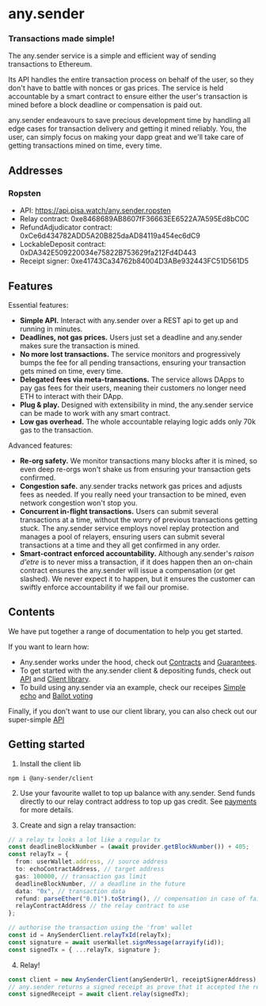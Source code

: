 # any.sender

### Transactions made simple!

The any.sender service is a simple and efficient way of sending transactions to Ethereum. 

Its API handles the entire transaction process on behalf of the user, so they don't have to battle with nonces or gas prices. The service is held accountable by a smart contract to ensure either the user's transaction is mined before a block deadline or compensation is paid out. 

any.sender endeavours to save precious development time by handling all edge cases for transaction delivery and getting it mined reliably. You, the user, can simply focus on making your dapp great and we'll take care of getting transactions mined on time, every time. 

## Addresses

### Ropsten
* API: https://api.pisa.watch/any.sender.ropsten
* Relay contract: 0xe8468689AB8607fF36663EE6522A7A595Ed8bC0C
* RefundAdjudicator contract: 0xCe6d434782ADD5A20B825daAD84119a454ec6dC9
* LockableDeposit contract: 0xDA342E509220034e75822B753629fa212Fd4D443
* Receipt signer: 0xe41743Ca34762b84004D3ABe932443FC51D561D5

## Features

Essential features: 

- **Simple API.** Interact with any.sender over a REST api to get up and running in minutes.
- **Deadlines, not gas prices.** Users just set a deadline and any.sender makes sure the transaction is mined.
- **No more lost transactions.** The service monitors and progressively bumps the fee for all pending transactions, ensuring your transaction gets mined on time, every time.  
- **Delegated fees via meta-transactions.** The service allows DApps to pay gas fees for their users, meaning their customers no longer need ETH to interact with their DApp. 
- **Plug & play.** Designed with extensibility in mind, the any.sender service can be made to work with any smart contract. 
- **Low gas overhead.** The whole accountable relaying logic adds only 70k gas to the transaction.

Advanced features: 

- **Re-org safety.** We monitor transactions many blocks after it is mined, so even deep re-orgs won't shake us from ensuring your transaction gets confirmed. 
- **Congestion safe.** any.sender tracks network gas prices and adjusts fees as needed. If you really need your transaction to be mined, even network congestion won't stop you.
- **Concurrent in-flight transactions.** Users can submit several transactions at a time, without the worry of previous transactions getting stuck. The any.sender service employs novel replay protection and manages a pool of relayers, ensuring users can submit several transactions at a time and they all get confirmed in any order. 
- **Smart-contract enforced accountability.** Although any.sender's _raison d'etre_ is to never miss a transaction, if it does happen then an on-chain contract ensures the any.sender will issue a compensation (or get slashed). We never expect it to happen, but it ensures the customer can swiftly enforce accountability if we fail our promise. 

## Contents

We have put together a range of documentation to help you get started. 

If you want to learn how: 

- Any.sender works under the hood, check out [Contracts](https://github.com/PISAresearch/contracts.any.sender) and [Guarantees](./docs/guarantees.md). 
- To get started with the any.sender client & depositing funds, check out [API](./docs/API.md) and [Client library](./docs/client.md).
- To build using any.sender via an example, check our receipes [Simple echo](./echoRecipe.md) and [Ballot voting](https://github.com/stonecoldpat/anysender-voting)

Finally, if you don't want to use our client library, you can also check out our super-simple [API](./docs/API.md)

## Getting started

1. Install the client lib

```
npm i @any-sender/client
```

2. Use your favourite wallet to top up balance with any.sender. Send funds directly to our relay contract address to top up gas credit. See [payments](./docs/payments.md) for more details.

3. Create and sign a relay transaction:

```typescript
// a relay tx looks a lot like a regular tx
const deadlineBlockNumber = (await provider.getBlockNumber()) + 405;
const relayTx = {
  from: userWallet.address, // source address
  to: echoContractAddress, // target address
  gas: 100000, // transaction gas limit
  deadlineBlockNumber, // a deadline in the future
  data: "0x", // transaction data
  refund: parseEther("0.01").toString(), // compensation in case of failure
  relayContractAddress // the relay contract to use
};

// authorise the transaction using the 'from' wallet
const id = AnySenderClient.relayTxId(relayTx);
const signature = await userWallet.signMessage(arrayify(id));
const signedTx = { ...relayTx, signature };
```

4. Relay!
```ts
const client = new AnySenderClient(anySenderUrl, receiptSignerAddress);
// any.sender returns a signed receipt as prove that it accepted the relay tx
const signedReceipt = await client.relay(signedTx);
```
